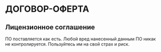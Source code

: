 # ДОГОВОР-ОФЕРТА

## Лицензионное соглашение

ПО поставляется как есть. 
Любой вред нанесенный данным ПО никак не контролируется. 
Пользуйтесь им на свой страх и риск.
